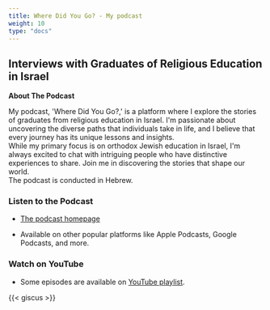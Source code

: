 ```yaml
---
title: Where Did You Go? - My podcast
weight: 10
type: "docs"
---
```

## Interviews with Graduates of Religious Education in Israel

**About The Podcast**

My podcast, 'Where Did You Go?,' is a platform where I explore the stories of graduates from religious education in Israel. I'm passionate about uncovering the diverse paths that individuals take in life, and I believe that every journey has its unique lessons and insights.  
While my primary focus is on orthodox Jewish education in Israel, I'm always excited to chat with intriguing people who have distinctive experiences to share. Join me in discovering the stories that shape our world.  
The podcast is conducted in Hebrew.

### Listen to the Podcast

- <a href="https://podcasters.spotify.com/pod/show/hisway" target="_blank" rel="noopener noreferrer">The podcast homepage</a>


- Available on other popular platforms like Apple Podcasts, Google Podcasts, and more.

### Watch on YouTube

- Some episodes are available on <a href="https://youtube.com/playlist?list=PLVJp0Icd_QJ9eQz9Q6PiNG4t98hRhHHpb&si=EB_20Nt12N3ppRZ8" target="_blank" rel="noopener noreferrer">YouTube playlist</a>.

{{< giscus >}}
